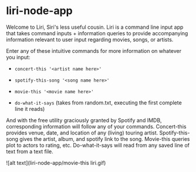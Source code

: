# liri-node-app

Welcome to Liri, Siri's less useful cousin. Liri is a command line input app that takes command inputs + information queries to provide accompanying information relevant to user input regarding movies, songs, or artists.

Enter any of these intuitive commands for more information on whatever you input:

 * `concert-this '<artist name here>'`

 * `spotify-this-song '<song name here>'`

 * `movie-this '<movie name here>'`

 * `do-what-it-says` (takes from random.txt, executing the first complete line it reads)

And with the free utility graciously granted by Spotify and IMDB, corresponding information will follow any of your commands.
Concert-this provides venue, date, and location of any (living) touring artist. Spotify-this-song gives the artist, album, and spotify link to the song. Movie-this queries plot to actors to rating, etc. Do-what-it-says will read from any saved line of text from a text file.

![alt text](liri-node-app/movie-this liri.gif)

